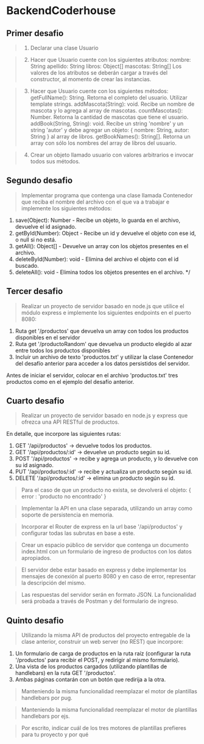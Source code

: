 # BackendCoderhouse

## Primer desafio
>1) Declarar una clase Usuario

>2) Hacer que Usuario cuente con los siguientes atributos:
nombre: String
apellido: String
libros: Object[]
mascotas: String[]
Los valores de los atributos se deberán cargar a través del constructor, al momento de crear las instancias.

>3) Hacer que Usuario cuente con los siguientes métodos:
getFullName(): String. Retorna el completo del usuario. Utilizar template strings.
addMascota(String): void. Recibe un nombre de mascota y lo agrega al array de mascotas.
countMascotas(): Number. Retorna la cantidad de mascotas que tiene el usuario.
addBook(String, String): void. Recibe un string 'nombre' y un string 'autor' y debe agregar un objeto: { nombre: String, autor: String } al array de libros.
getBookNames(): String[]. Retorna un array con sólo los nombres del array de libros del usuario.

>4) Crear un objeto llamado usuario con valores arbitrarios e invocar todos sus métodos.


## Segundo desafio
>Implementar programa que contenga una clase llamada Contenedor que reciba el nombre del archivo con el que va a trabajar e implemente los siguientes métodos:

1) save(Object): Number - Recibe un objeto, lo guarda en el archivo, devuelve el id asignado.
2) getById(Number): Object - Recibe un id y devuelve el objeto con ese id, o null si no está.
3) getAll(): Object[] - Devuelve un array con los objetos presentes en el archivo.
4) deleteById(Number): void - Elimina del archivo el objeto con el id buscado.
5) deleteAll(): void - Elimina todos los objetos presentes en el archivo. */


## Tercer desafio
> Realizar un proyecto de servidor basado en node.js que utilice el módulo express e implemente los siguientes endpoints en el puerto 8080:

1) Ruta get '/productos' que devuelva un array con todos los productos disponibles en el servidor
2) Ruta get '/productoRandom' que devuelva un producto elegido al azar entre todos los productos disponibles
3) Incluir un archivo de texto 'productos.txt' y utilizar la clase Contenedor del desafío anterior para acceder a los datos persistidos del servidor.

Antes de iniciar el servidor, colocar en el archivo 'productos.txt' tres productos como en el ejemplo del desafío anterior.


## Cuarto desafio
> Realizar un proyecto de servidor basado en node.js y express que ofrezca una API RESTful de productos.

En detalle, que incorpore las siguientes rutas:
1) GET '/api/productos' -> devuelve todos los productos.
2) GET '/api/productos/:id' -> devuelve un producto según su id.
3) POST '/api/productos' -> recibe y agrega un producto, y lo devuelve con su id asignado.
4) PUT '/api/productos/:id' -> recibe y actualiza un producto según su id.
5) DELETE '/api/productos/:id' -> elimina un producto según su id.

> Para el caso de que un producto no exista, se devolverá el objeto: { error : 'producto no encontrado' }

> Implementar la API en una clase separada, utilizando un array como soporte de persistencia en memoria.

> Incorporar el Router de express en la url base '/api/productos' y configurar todas las subrutas en base a este.

> Crear un espacio público de servidor que contenga un documento index.html con un formulario de ingreso de productos con los datos apropiados.

> El servidor debe estar basado en express y debe implementar los mensajes de conexión al puerto 8080 y en caso de error, representar la descripción del mismo.

> Las respuestas del servidor serán en formato JSON. La funcionalidad será probada a través de Postman y del formulario de ingreso.

## Quinto desafio

> Utilizando la misma API de productos del proyecto entregable de la clase anterior, construir un web server (no REST) que incorpore:
1) Un formulario de carga de productos en la ruta raíz (configurar la ruta '/productos' para recibir el POST, y redirigir al mismo formulario).
2) Una vista de los productos cargados (utilizando plantillas de handlebars) en la ruta GET '/productos'.
3) Ambas páginas contarán con un botón que redirija a la otra.
> Manteniendo la misma funcionalidad reemplazar el motor de plantillas handlebars por pug.

> Manteniendo la misma funcionalidad reemplazar el motor de plantillas handlebars por ejs.

> Por escrito, indicar cuál de los tres motores de plantillas prefieres para tu proyecto y por qué
